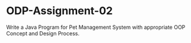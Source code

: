 # ODP-Assignment-02
Write a Java Program for Pet Management System with appropriate OOP Concept and Design Process.
